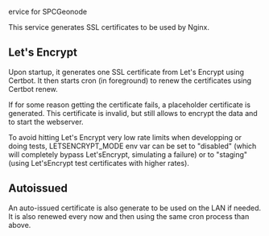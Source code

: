 ervice for SPCGeonode

This service generates SSL certificates to be used by Nginx.

## Let's Encrypt

Upon startup, it generates one SSL certificate from Let's Encrypt using Certbot. It then starts cron (in foreground) to renew the certificates using Certbot renew.

If for some reason getting the certificate fails, a placeholder certificate is generated. This certificate is invalid, but still allows to encrypt the data and to start the webserver.

To avoid hitting Let's Encrypt very low rate limits when developping or doing tests, LETSENCRYPT_MODE env var can be set to "disabled" (which will completely bypass Let'sEncrypt, simulating a failure) or to "staging" (using Let'sEncrypt test certificates with higher rates).

## Autoissued

An auto-issued certificate is also generate to be used on the LAN if needed. It is also renewed every now and then using the same cron process than above.

